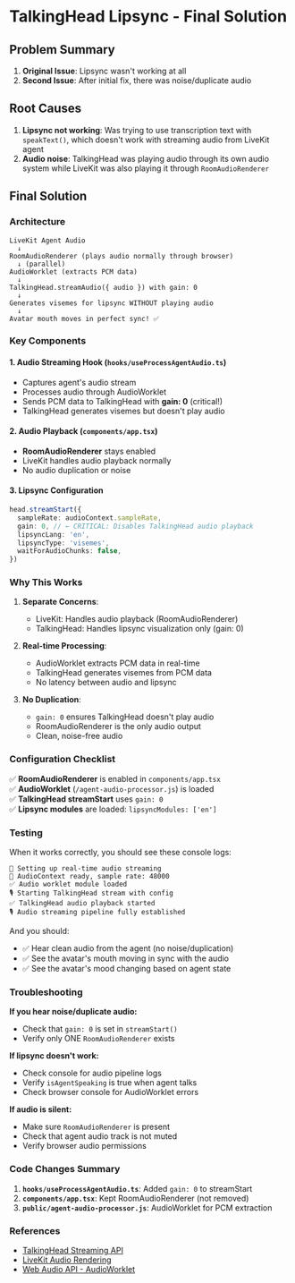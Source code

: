 # TalkingHead Lipsync - Final Solution

## Problem Summary
1. **Original Issue**: Lipsync wasn't working at all
2. **Second Issue**: After initial fix, there was noise/duplicate audio

## Root Causes
1. **Lipsync not working**: Was trying to use transcription text with `speakText()`, which doesn't work with streaming audio from LiveKit agent
2. **Audio noise**: TalkingHead was playing audio through its own audio system while LiveKit was also playing it through `RoomAudioRenderer`

## Final Solution

### Architecture
```
LiveKit Agent Audio
  ↓
RoomAudioRenderer (plays audio normally through browser)
  ↓ (parallel)
AudioWorklet (extracts PCM data)
  ↓
TalkingHead.streamAudio({ audio }) with gain: 0
  ↓
Generates visemes for lipsync WITHOUT playing audio
  ↓
Avatar mouth moves in perfect sync! ✅
```

### Key Components

#### 1. Audio Streaming Hook (`hooks/useProcessAgentAudio.ts`)
- Captures agent's audio stream
- Processes audio through AudioWorklet
- Sends PCM data to TalkingHead with **gain: 0** (critical!)
- TalkingHead generates visemes but doesn't play audio

#### 2. Audio Playback (`components/app.tsx`)
- **RoomAudioRenderer** stays enabled
- LiveKit handles audio playback normally
- No audio duplication or noise

#### 3. Lipsync Configuration
```typescript
head.streamStart({
  sampleRate: audioContext.sampleRate,
  gain: 0, // ← CRITICAL: Disables TalkingHead audio playback
  lipsyncLang: 'en',
  lipsyncType: 'visemes',
  waitForAudioChunks: false,
})
```

### Why This Works

1. **Separate Concerns**:
   - LiveKit: Handles audio playback (RoomAudioRenderer)
   - TalkingHead: Handles lipsync visualization only (gain: 0)

2. **Real-time Processing**:
   - AudioWorklet extracts PCM data in real-time
   - TalkingHead generates visemes from PCM data
   - No latency between audio and lipsync

3. **No Duplication**:
   - `gain: 0` ensures TalkingHead doesn't play audio
   - RoomAudioRenderer is the only audio output
   - Clean, noise-free audio

### Configuration Checklist

✅ **RoomAudioRenderer** is enabled in `components/app.tsx`  
✅ **AudioWorklet** (`/agent-audio-processor.js`) is loaded  
✅ **TalkingHead streamStart** uses `gain: 0`  
✅ **Lipsync modules** are loaded: `lipsyncModules: ['en']`  

### Testing

When it works correctly, you should see these console logs:
```
🎤 Setting up real-time audio streaming
🎵 AudioContext ready, sample rate: 48000
✅ Audio worklet module loaded
🎙️ Starting TalkingHead stream with config
✅ TalkingHead audio playback started
🎙️ Audio streaming pipeline fully established
```

And you should:
- ✅ Hear clean audio from the agent (no noise/duplication)
- ✅ See the avatar's mouth moving in sync with the audio
- ✅ See the avatar's mood changing based on agent state

### Troubleshooting

**If you hear noise/duplicate audio:**
- Check that `gain: 0` is set in `streamStart()`
- Verify only ONE `RoomAudioRenderer` exists

**If lipsync doesn't work:**
- Check console for audio pipeline logs
- Verify `isAgentSpeaking` is true when agent talks
- Check browser console for AudioWorklet errors

**If audio is silent:**
- Make sure `RoomAudioRenderer` is present
- Check that agent audio track is not muted
- Verify browser audio permissions

### Code Changes Summary

1. **`hooks/useProcessAgentAudio.ts`**: Added `gain: 0` to streamStart
2. **`components/app.tsx`**: Kept RoomAudioRenderer (not removed)
3. **`public/agent-audio-processor.js`**: AudioWorklet for PCM extraction

### References

- [TalkingHead Streaming API](https://github.com/met4citizen/TalkingHead#streaming-interface)
- [LiveKit Audio Rendering](https://docs.livekit.io/home/client/tracks/subscribe/)
- [Web Audio API - AudioWorklet](https://developer.mozilla.org/en-US/docs/Web/API/AudioWorklet)










